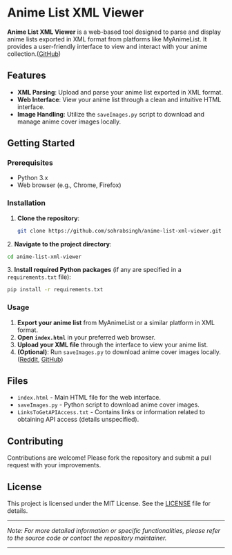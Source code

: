# Anime List XML Viewer

**Anime List XML Viewer** is a web-based tool designed to parse and display anime lists exported in XML format from platforms like MyAnimeList. It provides a user-friendly interface to view and interact with your anime collection.([GitHub][1])

## Features

* **XML Parsing**: Upload and parse your anime list exported in XML format.
* **Web Interface**: View your anime list through a clean and intuitive HTML interface.
* **Image Handling**: Utilize the `saveImages.py` script to download and manage anime cover images locally.

## Getting Started

### Prerequisites

* Python 3.x
* Web browser (e.g., Chrome, Firefox)

### Installation

1. **Clone the repository**:

   ```bash
   git clone https://github.com/sohrabsingh/anime-list-xml-viewer.git
   ```


2\. **Navigate to the project directory**:

```bash
cd anime-list-xml-viewer
```


3\. **Install required Python packages** (if any are specified in a `requirements.txt` file):

```bash
pip install -r requirements.txt
```



### Usage

1. **Export your anime list** from MyAnimeList or a similar platform in XML format.
2. **Open `index.html`** in your preferred web browser.
3. **Upload your XML file** through the interface to view your anime list.
4. **(Optional)**: Run `saveImages.py` to download anime cover images locally.([Reddit][2], [GitHub][1])

## Files

* `index.html` - Main HTML file for the web interface.
* `saveImages.py` - Python script to download anime cover images.
* `LinksToGetAPIAccess.txt` - Contains links or information related to obtaining API access (details unspecified).

## Contributing

Contributions are welcome! Please fork the repository and submit a pull request with your improvements.

## License

This project is licensed under the MIT License. See the [LICENSE](LICENSE) file for details.

---

*Note: For more detailed information or specific functionalities, please refer to the source code or contact the repository maintainer.*

---

[1]: https://github.com/JoseMHU/Web-scraping-of-profile-in-MAL?utm_source=chatgpt.com "JoseMHU/Web-scraping-of-profile-in-MAL - GitHub"
[2]: https://www.reddit.com/r/animepiracy/comments/1hwr7bh/easily_convert_your_anime_list_to_myanimelist_xml/?utm_source=chatgpt.com "Easily Convert Your Anime List to MyAnimeList XML Format - Reddit"

